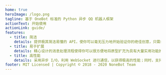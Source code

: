 ```yaml
---
home: true
heroImage: /logo.png
tagline: 基于 OneBot 标准的 Python 异步 QQ 机器人框架
actionText: 开始使用
actionLink: guide/
features:
  - title: 简洁
    details: 提供极其简洁易懂的 API，使你可以毫无压力地开始验证你的绝佳创意，只需编写最少量的代码，即可实现丰富的功能。
  - title: 易于扩展
    details: 精心设计的消息处理流程使得你可以很方便地将原型扩充为具有大量实用功能的完整聊天机器人，并持续保证扩展性。
  - title: 高性能
    details: 采用异步 I/O，利用 WebSocket 进行通信，以获得极高的性能；同时，支持使用多账号同时接入，减少业务宕机的可能。
footer: MIT Licensed | Copyright © 2018 - 2020 NoneBot Team
---
```

